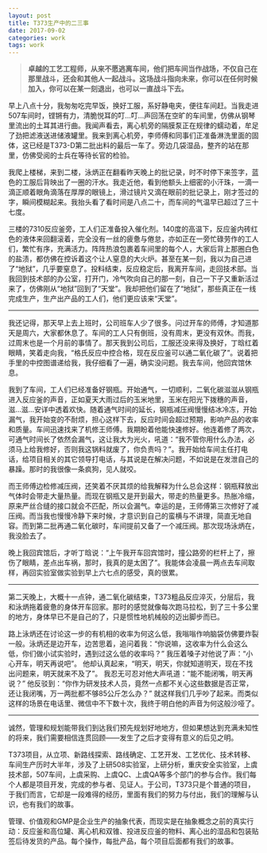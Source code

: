 ```yaml
---
layout: post
title: T373生产中的二三事
date: 2017-09-02
categories: work
tags: work
---
```



> **卓越的工艺工程师，从来不愿逃离车间，他们把车间当作战场，不仅自己在那里战斗，还会和其他人一起战斗。这场战斗指向未来，你可以在任何时候加入，你可以在某一刻退出，也可以一直战斗下去。**

早上八点十分，我匆匆吃完早饭，换好工服，系好静电夹，便往车间赶。当我走进507车间时，铿锵有力，清脆悦耳的叮…叮…声回荡在空旷的车间里，仿佛从钢琴里流出的土耳其进行曲。我闻声看去，离心机旁的隔膜泵正在规律的蠕动着，牟足了劲把滤液送进储液罐里。我来到离心机旁，李师傅和同事们正准备淋洗里面的固体，这已经是T373-D第二批出料的最后一车了。旁边几袋湿品，整齐的站在那里，仿佛受阅的士兵在等待长官的检验。

我爬上楼梯，来到二楼，泳炳正在翻看昨天晚上的批记录，时不时停下来签字，蓝色的工服后背映出了一圈的汗水。我走近他，看到他额头上细密的小汗珠，一滴一滴正顺着眼角滴落在厚厚的眼镜上，滑过镜片又滴在眼前的批记录上，刚才签过的字，瞬间模糊起来。我抬头看了看时间是八点二十，而车间的气温早已超过了三十七度。

三楼的7310反应釜旁，工人们正准备投入催化剂。140度的高温下，反应釜内砖红色的液体来回翻滚着，完全没有一丝的疲惫与倦怠，亦如正在一旁忙碌劳作的工人们，繁忙有序，充满活力。阵阵热浪包裹着车间里的每个人，大家后背上那圈白色的盐渍，都仿佛在控诉着这个让人窒息的大火炉。甚至在某一刻，我以为自己进了“地狱”，几乎要窒息了。投料结束，反应稳定后，我离开车间，走回技术部。当我回到技术部的办公室，打开门，冷气吹向自己的那一刻，自己一下子又重新活过来了，仿佛刚从“地狱”回到了“天堂”。我却把他们留在了“地狱”，那些真正在一线完成生产，生产出产品的工人们，他们更应该来“天堂”。
--- ---
我还记得，那天早上去上班时，公司班车人少了很多。问过开车的师傅，才知道那天是周六，大家都休息了。车间的工人只有倒班，没有周末，更没有双休。而我，过周末也是一个月前的事情了。那天我到公司后，工服还没来得及换好，丁晗红着眼睛，笑着走向我，“格氏反应中控合格，现在反应釜可以通二氧化碳了”。说着把手里的中控图谱递给我，我仔细看了一遍，确实没问题。我去车间，他回宾馆休息。

我到了车间，工人们已经准备好钢瓶。开始通气，一切顺利，二氧化碳滋滋从钢瓶进入反应釜的声音，正如夏天大雨过后的玉米地里，玉米在阳光下拨穗的声音，滋…滋…安详中透着欢快。随着通气时间的延长，钢瓶减压阀慢慢结冰冷冻，开始漏气，我开始变的不耐烦，担心这样下去，反应时间会超过预期，影响产品的收率和质量。车间迅速找来了机修王师傅。我期盼着他能快速修好。他连着修了两次，可通气时间长了依然会漏气，这让我大为光火，吼道：“我不管你用什么办法，必须马上给我修好，否则我这锅料就废了，你负责吗？”。我开始给车间主任打电话，给项目相关的其它领导打电话，与其说是在解决问题，不如说是在发泄自己的暴躁。那时的我很像一条疯狗，见人就咬。

而王师傅边检修减压阀，还笑着不厌其烦的给我解释为什么总会这样：钢瓶释放出气体时会带走大量热量。而现在钢瓶又是开到最大，带走的热量更多。热胀冷缩，原来严丝合缝的接口就会不匹配，所以会漏气。幸运的是，王师傅第三次修好了减压阀。而当我也慢慢冷静下来时候，才意识到自己的蛮横与不讲理，简直无地自容。而到第二批再通二氧化碳时，车间提前又备了一个减压阀。那次现场泳炳在，我没脸去了。

晚上我回宾馆后，才听丁晗说：“上午我开车回宾馆时，撞公路旁的栏杆上了，擦伤了眼睛，差点出车祸，那时，我真的是太困了”。我能体会凌晨一两点去车间取样，再回实验室做实验到早上六七点的感受，真的很累。
--- ---
第二天晚上，大概十一点钟，通二氧化碳结束，T373粗品反应淬灭，分层后，我和泳炳拖着疲惫的身体开车回家。那时的感觉就像每次跑马拉松，到了三十多公里的地方，身体早已不是自己的了，只是惯性地机械般的迈出脚步而已。

路上泳炳还在讨论这一步的有机相的收率为何这么低，我嗡嗡作响脑袋仿佛要炸裂一般。泳炳还是边开车，边苦思着，追问着我：“你说嘛，这收率为什么会这么低，你们做小试实验时，遇到过这么低的收率吗？”
我压着嗓子对他说了声：“小心开车，明天再说吧”。
他却认真起来，“明天，明天，你就知道明天，现在不找出问题来，明天就来不及了”。
我忍无可忍对他大声吼道：“能不能闭嘴，明天再说？”
他反驳到：“你作为研发技术人员，竟然一点都不关心这些数据是否正常，还让我闭嘴，万一两批都不够85公斤怎么办？”
就这样我们几乎吵了起来。而类似这样的场景在电话里、微信中不下数十次，我终于明白他的声音为何这般沙哑了。
--- ---
诚然，管理和规划能带我们到达我们预先规划好地地方，但如果想达到充满未知性的将来，我们需要相信连贯回顾——发生了之后才变得有意义的后见之明。

T373项目，从立项、新路线探索、路线确定、工艺开发、工艺优化、技术转移、车间生产历时大半年，涉及了上研508实验室，上研分析，重庆安全实验室，上虞技术部，507车间，上虞采购、上虞QC、上虞QA等多个部门的参与合作。我们每个人都是项目开发，完成的参与者、见证人。于公司，T373只是个普通的项目，于我们而言，它却是一段难得的经历，里面有我们的努力与付出，我们的理解与认识，也有我们的故事。

管理、价值观和GMP是企业生产的抽象代表，而现实是在抽象概念之前的真实行动：反应釜和高位罐、离心机和双锥、投进反应釜的物料、离心出的湿品和包装贴签后待发货的产品。每个操作，每批产品，每个项目后面都有我们的故事。